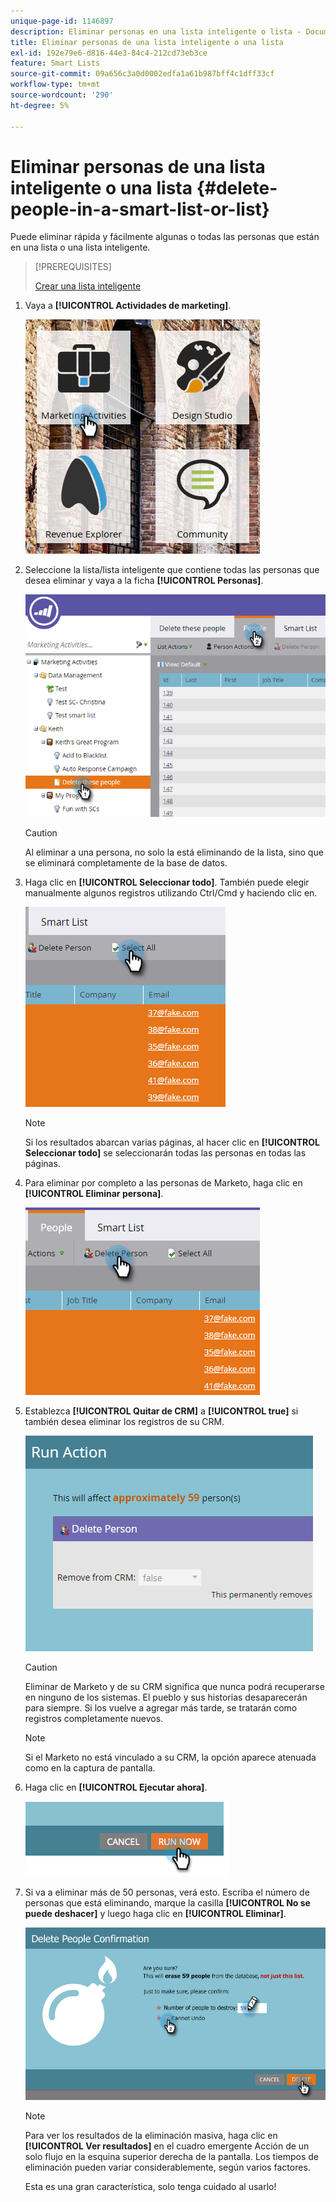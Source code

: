 ```yaml
---
unique-page-id: 1146897
description: Eliminar personas en una lista inteligente o lista - Documentos de Marketo - Documentación del producto
title: Eliminar personas de una lista inteligente o una lista
exl-id: 192e79e6-d816-44e3-84c4-212cd73eb3ce
feature: Smart Lists
source-git-commit: 09a656c3a0d0002edfa1a61b987bff4c1dff33cf
workflow-type: tm+mt
source-wordcount: '290'
ht-degree: 5%

---
```


# Eliminar personas de una lista inteligente o una lista {#delete-people-in-a-smart-list-or-list}

Puede eliminar rápida y fácilmente algunas o todas las personas que están en una lista o una lista inteligente.

>[!PREREQUISITES]
>
>[Crear una lista inteligente](/help/marketo/product-docs/core-marketo-concepts/smart-lists-and-static-lists/creating-a-smart-list/create-a-smart-list.md)

1. Vaya a **[!UICONTROL Actividades de marketing]**.

   ![](assets/ma-1.png)

1. Seleccione la lista/lista inteligente que contiene todas las personas que desea eliminar y vaya a la ficha **[!UICONTROL Personas]**.

   ![](assets/two-1.png)

   >[!CAUTION]
   >
   >Al eliminar a una persona, no solo la está eliminando de la lista, sino que se eliminará completamente de la base de datos.

1. Haga clic en **[!UICONTROL Seleccionar todo]**. También puede elegir manualmente algunos registros utilizando Ctrl/Cmd y haciendo clic en.

   ![](assets/three-1.png)

   >[!NOTE]
   >
   >Si los resultados abarcan varias páginas, al hacer clic en **[!UICONTROL Seleccionar todo]** se seleccionarán todas las personas en todas las páginas.

1. Para eliminar por completo a las personas de Marketo, haga clic en **[!UICONTROL Eliminar persona]**.

   ![](assets/four-1.png)

1. Establezca **[!UICONTROL Quitar de CRM]** a **[!UICONTROL true]** si también desea eliminar los registros de su CRM.

   ![](assets/five.png)

   >[!CAUTION]
   >
   >Eliminar de Marketo y de su CRM significa que nunca podrá recuperarse en ninguno de los sistemas. El pueblo y sus historias desaparecerán para siempre. Si los vuelve a agregar más tarde, se tratarán como registros completamente nuevos.

   >[!NOTE]
   >
   >Si el Marketo no está vinculado a su CRM, la opción aparece atenuada como en la captura de pantalla.

1. Haga clic en **[!UICONTROL Ejecutar ahora]**.

   ![](assets/image2014-9-24-13-3a0-3a3.png)

1. Si va a eliminar más de 50 personas, verá esto. Escriba el número de personas que está eliminando, marque la casilla **[!UICONTROL No se puede deshacer]** y luego haga clic en **[!UICONTROL Eliminar]**.

   ![](assets/seven.png)

   >[!NOTE]
   >
   >Para ver los resultados de la eliminación masiva, haga clic en **[!UICONTROL Ver resultados]** en el cuadro emergente Acción de un solo flujo en la esquina superior derecha de la pantalla. Los tiempos de eliminación pueden variar considerablemente, según varios factores.

   Esta es una gran característica, solo tenga cuidado al usarlo!
